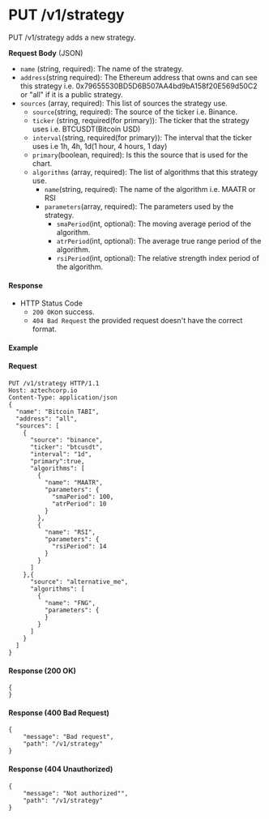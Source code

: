 # PUT /v1/strategy

PUT /v1/strategy adds a new strategy.

**Request Body** (JSON)

* `name`  (string, required): The name of the strategy.
* `address`(string required): The Ethereum address that owns and can see this strategy i.e. 0x79655530BD5D6B507AA4bd9bA158f20E569d50C2 or "all" if it is a public strategy.
* `sources` (array, required): This list of sources the strategy use.
  * `source`(string, required): The source of the ticker i.e. Binance.
  * `ticker` (string, required(for primary)): The ticker that the strategy uses i.e. BTCUSDT(Bitcoin USD)
  * `interval`(string, required(for primary)): The interval that the ticker uses i.e 1h, 4h, 1d(1 hour, 4 hours, 1 day)
  * `primary`(boolean, required): Is this the source that is used for the chart.
  * `algorithms` (array, required): The list of algorithms that this strategy use.
    * `name`(string, required): The name of the algorithm i.e. MAATR or RSI
    * `parameters`(array, required): The parameters used by the strategy.
      * `smaPeriod`(int, optional): The moving average period of the algorithm.
      * `atrPeriod`(int, optional): The average true range period of the algorithm.
      * `rsiPeriod`(int, optional): The relative strength index period of the algorithm.

#### Response

* HTTP Status Code
  * `200 OK`on success.
  * `404 Bad Request` the provided request doesn't have the correct format.

#### Example

#### Request

```
PUT /v1/strategy HTTP/1.1
Host: aztechcorp.io
Content-Type: application/json
{
  "name": "Bitcoin TABI",
  "address": "all",
  "sources": [
    {
      "source": "binance",
      "ticker": "btcusdt",
      "interval": "1d",
      "primary":true,
      "algorithms": [
        {
          "name": "MAATR",
          "parameters": {
            "smaPeriod": 100,
            "atrPeriod": 10
          }
        },
        {
          "name": "RSI",
          "parameters": {
            "rsiPeriod": 14
          }
        }
      ]
    },{
      "source": "alternative_me",
      "algorithms": [
        {
          "name": "FNG",
          "parameters": {
          }
        }
      ]
    }
  ]
}

```

#### Response (200 OK)

```
{
}
```

#### Response (400 Bad Request)

```
{
    "message": "Bad request",
    "path": "/v1/strategy"
}
```

#### Response (404 Unauthorized)

```
{
    "message": "Not authorized"",
    "path": "/v1/strategy"
}
```
